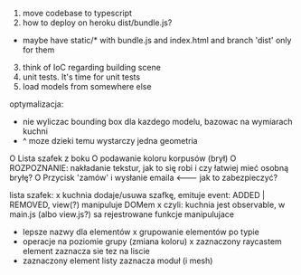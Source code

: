 1. move codebase to typescript
2. how to deploy on heroku dist/bundle.js?
  - maybe have static/* with bundle.js and index.html and branch 'dist' only for them
3. think of IoC regarding building scene
8. unit tests. It's time for unit tests
9. load models from somewhere else

optymalizacja:
   + nie wyliczac bounding box dla kazdego modelu, bazowac na wymiarach kuchni
   + ^ moze dzieki temu wystarczy jedna geometria

O Lista szafek z boku
O podawanie koloru korpusów (brył)
O ROZPOZNANIE: nakładanie tekstur, jak to się robi i czy łatwiej mieć osobną bryłę?
O Przycisk 'zamów' i wysłanie emaila <--- jak to zabezpieczyć?

lista szafek:
x kuchnia dodaje/usuwa szafkę, emituje event: ADDED | REMOVED, view(?) manipuluje DOMem
x czyli: kuchnia jest observable, w main.js (albo view.js?) sa rejestrowane funkcje manipulujace
- lepsze nazwy dla elementów
x grupowanie elementów po typie
- operacje na poziomie grupy (zmiana koloru)
x zaznaczony raycastem element zaznacza sie tez na liscie
- zaznaczony element listy zaznacza moduł (i mesh)